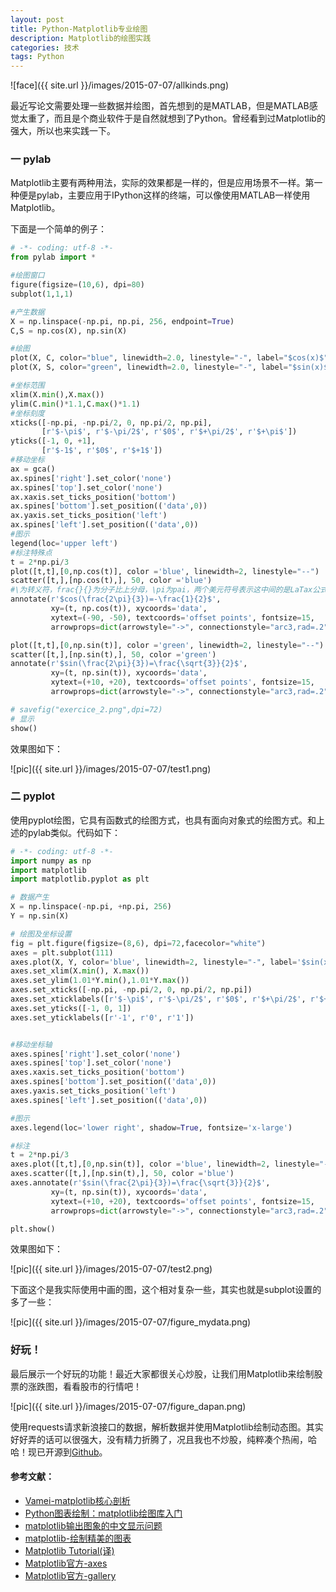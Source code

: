 ```yaml
---
layout: post
title: Python-Matplotlib专业绘图
description: Matplotlib的绘图实践
categories: 技术
tags: Python
---
```


![face]({{ site.url }}/images/2015-07-07/allkinds.png)

最近写论文需要处理一些数据并绘图，首先想到的是MATLAB，但是MATLAB感觉太重了，而且是个商业软件于是自然就想到了Python。曾经看到过Matplotlib的强大，所以也来实践一下。

### 一 pylab
Matplotlib主要有两种用法，实际的效果都是一样的，但是应用场景不一样。第一种便是pylab，主要应用于IPython这样的终端，可以像使用MATLAB一样使用Matplotlib。

下面是一个简单的例子：

```python
# -*- coding: utf-8 -*-
from pylab import *

#绘图窗口
figure(figsize=(10,6), dpi=80)
subplot(1,1,1)

#产生数据
X = np.linspace(-np.pi, np.pi, 256, endpoint=True)
C,S = np.cos(X), np.sin(X)

#绘图
plot(X, C, color="blue", linewidth=2.0, linestyle="-", label="$cos(x)$")
plot(X, S, color="green", linewidth=2.0, linestyle="-", label="$sin(x)$")

#坐标范围
xlim(X.min(),X.max())
ylim(C.min()*1.1,C.max()*1.1)
#坐标刻度
xticks([-np.pi, -np.pi/2, 0, np.pi/2, np.pi],
       [r'$-\pi$', r'$-\pi/2$', r'$0$', r'$+\pi/2$', r'$+\pi$'])
yticks([-1, 0, +1],
       [r'$-1$', r'$0$', r'$+1$'])
#移动坐标
ax = gca()
ax.spines['right'].set_color('none')
ax.spines['top'].set_color('none')
ax.xaxis.set_ticks_position('bottom')
ax.spines['bottom'].set_position(('data',0))
ax.yaxis.set_ticks_position('left')
ax.spines['left'].set_position(('data',0))
#图示
legend(loc='upper left')
#标注特殊点
t = 2*np.pi/3
plot([t,t],[0,np.cos(t)], color ='blue', linewidth=2, linestyle="--")
scatter([t,],[np.cos(t),], 50, color ='blue')
#\为转义符，frac{}{}为分子比上分母，\pi为pai，两个美元符号表示这中间的是LaTax公式
annotate(r'$cos(\frac{2\pi}{3})=-\frac{1}{2}$',
         xy=(t, np.cos(t)), xycoords='data',
         xytext=(-90, -50), textcoords='offset points', fontsize=15,
         arrowprops=dict(arrowstyle="->", connectionstyle="arc3,rad=.2"))

plot([t,t],[0,np.sin(t)], color ='green', linewidth=2, linestyle="--")
scatter([t,],[np.sin(t),], 50, color ='green')
annotate(r'$sin(\frac{2\pi}{3})=\frac{\sqrt{3}}{2}$',
         xy=(t, np.sin(t)), xycoords='data',
         xytext=(+10, +20), textcoords='offset points', fontsize=15,
         arrowprops=dict(arrowstyle="->", connectionstyle="arc3,rad=.2"))

# savefig("exercice_2.png",dpi=72)
# 显示
show()
```

效果图如下：

![pic]({{ site.url }}/images/2015-07-07/test1.png)

### 二 pyplot
使用pyplot绘图，它具有函数式的绘图方式，也具有面向对象式的绘图方式。和上述的pylab类似。代码如下：

```python
# -*- coding: utf-8 -*-
import numpy as np
import matplotlib
import matplotlib.pyplot as plt

# 数据产生
X = np.linspace(-np.pi, +np.pi, 256)
Y = np.sin(X)

# 绘图及坐标设置
fig = plt.figure(figsize=(8,6), dpi=72,facecolor="white")
axes = plt.subplot(111)
axes.plot(X, Y, color='blue', linewidth=2, linestyle="-", label='$sin(x)$')
axes.set_xlim(X.min(), X.max())
axes.set_ylim(1.01*Y.min(),1.01*Y.max())
axes.set_xticks([-np.pi, -np.pi/2, 0, np.pi/2, np.pi])
axes.set_xticklabels([r'$-\pi$', r'$-\pi/2$', r'$0$', r'$+\pi/2$', r'$+\pi$'])
axes.set_yticks([-1, 0, 1])
axes.set_yticklabels([r'-1', r'0', r'1'])


#移动坐标轴
axes.spines['right'].set_color('none')
axes.spines['top'].set_color('none')
axes.xaxis.set_ticks_position('bottom')
axes.spines['bottom'].set_position(('data',0))
axes.yaxis.set_ticks_position('left')
axes.spines['left'].set_position(('data',0))

#图示
axes.legend(loc='lower right', shadow=True, fontsize='x-large')

#标注
t = 2*np.pi/3
axes.plot([t,t],[0,np.sin(t)], color ='blue', linewidth=2, linestyle="--")
axes.scatter([t,],[np.sin(t),], 50, color ='blue')
axes.annotate(r'$sin(\frac{2\pi}{3})=\frac{\sqrt{3}}{2}$',
         xy=(t, np.sin(t)), xycoords='data',
         xytext=(+10, +20), textcoords='offset points', fontsize=15,
         arrowprops=dict(arrowstyle="->", connectionstyle="arc3,rad=.2"))

plt.show()
```

效果图如下：

![pic]({{ site.url }}/images/2015-07-07/test2.png)

下面这个是我实际使用中画的图，这个相对复杂一些，其实也就是subplot设置的多了一些：

![pic]({{ site.url }}/images/2015-07-07/figure_mydata.png)

### 好玩！
最后展示一个好玩的功能！最近大家都很关心炒股，让我们用Matplotlib来绘制股票的涨跌图，看看股市的行情吧！

![pic]({{ site.url }}/images/2015-07-07/figure_dapan.png)

使用requests请求新浪接口的数据，解析数据并使用Matplotlib绘制动态图。其实好好弄的话可以很强大，没有精力折腾了，况且我也不炒股，纯粹凑个热闹，哈哈！现已开源到[Github](https://github.com/lugeek/matplotlib-stock)。

#### 参考文献：

+ [Vamei-matplotlib核心剖析](http://www.cnblogs.com/vamei/archive/2013/01/30/2879700.html)
+ [Python图表绘制：matplotlib绘图库入门](http://www.cnblogs.com/wei-li/archive/2012/05/23/2506940.html)
+ [matplotlib输出图象的中文显示问题](http://blog.sina.com.cn/s/blog_4d4afb6d010008xq.html)
+ [matplotlib-绘制精美的图表](http://sebug.net/paper/books/scipydoc/matplotlib_intro.html)
+ [Matplotlib Tutorial(译)](http://reverland.org/python/2012/09/07/matplotlib-tutorial/)
+ [Matplotlib官方-axes](http://matplotlib.org/api/axes_api.html?highlight=markersize)
+ [Matplotlib官方-gallery](http://matplotlib.org/gallery.html)

